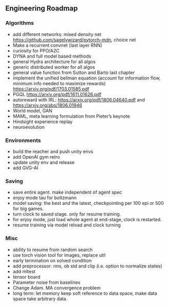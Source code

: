 ## Engineering Roadmap

### Algorithms

- add different networks: mixed density net https://github.com/sagelywizard/pytorch-mdn, choice net
- Make a recurrent convnet (last layer RNN)
- curiosity for PPO/A2C
- DYNA and full model based methods
- general Hydra architecture for all algos
- generic distributed worker for all algos
- general value function from Sutton and Barto last chapter
- implement the unified bellman equation (account for information flow, minimum info needed to maximize rewards) https://arxiv.org/pdf/1703.01585.pdf
- PGQL https://arxiv.org/pdf/1611.01626.pdf
- autoreward with IRL: https://arxiv.org/pdf/1806.04640.pdf and https://arxiv.org/abs/1806.01946
- World model, GAN
- MAML, meta learning formulation from Pieter’s keynote
- Hindsight experience replay
- neuroevolution

### Environments

- build the reacher and push unity envs
- add OpenAI gym retro
- update unity env and release
- add GVG-AI

### Saving

- save entire agent. make independent of agent spec
- enjoy mode tau for boltzmann
- model saving: the best and the latest, checkpointing per 100 epi or 500 for big games.
- turn clock to saved stage. only for resume training.
- for enjoy mode, just load whole agent at end-stage, clock is restarted.
- resume training via model reload and clock turning

### Misc
- ability to resume from random search
- use torch vision tool for images, replace util
- early termination on solved condition
- add preprocessor: rms, ob std and clip (i.e. option to normalize states)
- add mltest
- tensor board
- Parameter noise from baselines
- Change Adam. MA convergence problem
- long term: let memory keep soft reference to data space, make data space take arbitrary data.
